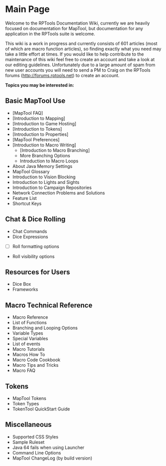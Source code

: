 # Main Page
Welcome to the RPTools Documentation Wiki, currently we are heavily focused on documentation for MapTool, but documentation for any application in the RPTools suite is welcome.

This wiki is a work in progress and currently consists of 601 articles (most of which are macro function articles), so finding exactly what you need may take a little effort at times. If you would like to help contribute to the maintenance of this wiki feel free to create an account and take a look at our editing guidelines. Unfortunately due to a large amount of spam from new user accounts you will need to send a PM to Craig on the RPTools forums (http://forums.rptools.net) to create an account.

**Topics you may be interested in:**

## Basic MapTool Use
- [MapTool FAQ]
- [Introduction to Mapping]
- [Introduction to Game Hosting]
- [Introduction to Tokens]
- [Introduction to Properties]
- [MapTool Preferences]
- [Introduction to Macro Writing]
  - [Introduction to Macro Branching]
  - More Branching Options
  - Introduction to Macro Loops
- About Java Memory Settings
- MapTool Glossary
- Introduction to Vision Blocking
- Introduction to Lights and Sights 
- Introduction to Campaign Repositories
- Network Connection Problems and Solutions
- Feature List
- Shortcut Keys

## Chat & Dice Rolling
- Chat Commands
- Dice Expressions
- [ ] Roll formatting options
- Roll visibility options
## Resources for Users
- Dice Box
- Frameworks
 
## Macro Technical Reference
- Macro Reference
- List of Functions
- Branching and Looping Options
- Variable Types
- Special Variables
- List of events
- Macro Tutorials
- Macros How To
- Macro Code Cookbook
- Macro Tips and Tricks
- Macro FAQ

## Tokens
- MapTool Tokens
- Token Types
- TokenTool QuickStart Guide

## Miscellaneous
- Supported CSS Styles
- Sample Ruleset
- Java 64 fails when using Launcher
- Command Line Options
- MapTool ChangeLog (by build version)
